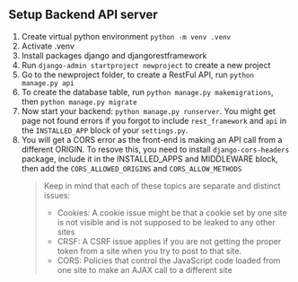 ## Setup Backend API server

1. Create virtual python environment `python -m venv .venv`
2. Activate .venv
3. Install packages django and djangorestframework
4. Run `django-admin startproject newproject` to create a new project
5. Go to the newproject folder, to create a RestFul API, run `python manage.py api`
6. To create the database table, run `python manage.py makemigrations`, then `python manage.py migrate`
7. Now start your backend: `python manage.py runserver`. You might get page not found errors if you forgot to include `rest_framework` and `api` in the `INSTALLED_APP` block of your `settings.py`.
8. You will get a CORS error as the front-end is making an API call from a different ORIGIN. To resove this, you need to install `django-cors-headers` package, include it in the INSTALLED_APPS and MIDDLEWARE block, then add the `CORS_ALLOWED_ORIGINS` and `CORS_ALLOW_METHODS`
   > Keep in mind that each of these topics are separate and distinct issues:
   >
   > - Cookies: A cookie issue might be that a cookie set by one site is not visible and is not supposed to be leaked to any other sites
   > - CRSF: A CSRF issue applies if you are not getting the proper token from a site when you try to post to that site.
   > - CORS: Policies that control the JavaScript code loaded from one site to make an AJAX call to a different site
